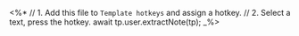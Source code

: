 <%*
// 1. Add this file to `Template hotkeys` and assign a hotkey.
// 2. Select a text, press the hotkey.
await tp.user.extractNote(tp);
_%>
